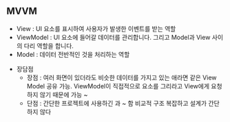 ## MVVM

- View : UI 요소를 표시하여 사용자가 발생한 이벤트를 받는 역할
- ViewModel : UI 요소에 들어갈 데이터를 관리합니다. 그리고 Model과 View 사이의 다리 역할을 합니다.
- Model : 데이터 전반적인 것을 처리하는 역할

* 장담점
  - 장점 : 여러 화면이 있더라도 비슷한 데이터를 가지고 있는 애라면 같은 View Model 공유 가능. ViewModel이 직접적으로 요소를 그리라고 View에게 요청하지 않기 때문에 가능 ~
  - 단점 : 간단한 프로젝트에 사용하긴 과 ~ 함 비교적 구조 복잡하고 설계가 간단하지 않다
